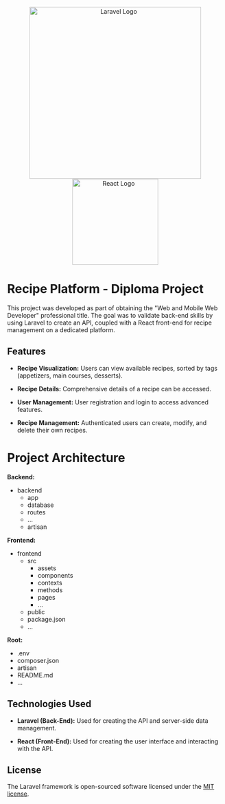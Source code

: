 <p align="center">
  <a href="https://laravel.com" target="_blank"><img src="https://raw.githubusercontent.com/laravel/art/master/logo-lockup/5%20SVG/2%20CMYK/1%20Full%20Color/laravel-logolockup-cmyk-red.svg" width="400" alt="Laravel Logo"></a>
  <a href="https://react.dev/" target="_blank"><img src="https://upload.wikimedia.org/wikipedia/commons/a/a7/React-icon.svg" width="200" alt="React Logo"></a> 
</p>

# Recipe Platform - Diploma Project

This project was developed as part of obtaining the "Web and Mobile Web Developer" professional title. The goal was to validate back-end skills by using Laravel to create an API, coupled with a React front-end for recipe management on a dedicated platform.

## Features

- **Recipe Visualization:** Users can view available recipes, sorted by tags (appetizers, main courses, desserts).
  
- **Recipe Details:** Comprehensive details of a recipe can be accessed.

- **User Management:** User registration and login to access advanced features.

- **Recipe Management:** Authenticated users can create, modify, and delete their own recipes.

# Project Architecture

**Backend:**

- backend
  - app
  - database
  - routes
  - ...
  - artisan

**Frontend:**

- frontend
  - src
    - assets
    - components
    - contexts
    - methods
    - pages
    - ...
  - public
  - package.json
  - ...

**Root:**

- .env
- composer.json
- artisan
- README.md
- ...

## Technologies Used

- **Laravel (Back-End):** Used for creating the API and server-side data management.

- **React (Front-End):** Used for creating the user interface and interacting with the API.

## License

The Laravel framework is open-sourced software licensed under the [MIT license](https://opensource.org/licenses/MIT).
